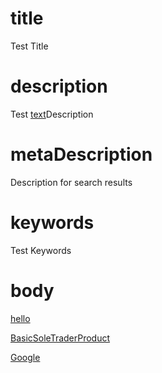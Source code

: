 title
=====
Test Title

description
===========
Test <a href="link">text</a>Description

metaDescription
===============
Description for search results

keywords
========
Test Keywords

body
====
<p>
	<a href="HomePage.html">hello</a>
</p>
<p>
	<a href="BasicSoleTraderProduct.html">BasicSoleTraderProduct</a>
</p>
<p>
	<a href="http://www.google.com" rel="nofollow">Google</a>
</p>
<!-- This item has no children -->
<!-- This item has no attachments -->
